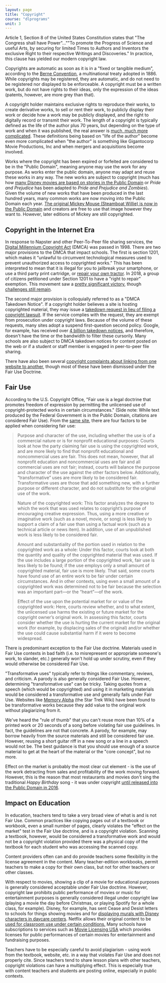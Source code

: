 ```yaml
---
layout: page
title: "Copyright"
course: "dlprograms"
unit: 3
---
```

Article 1, Section 8 of the United States Constitution states that "The Congress shall have Power"...""To promote the Progress of Science and useful Arts, by securing for limited Times to Authors and Inventors the exclusive Right to their respective Writings and Discoveries." In practice, this clause has yielded our modern copyright law. 

Copyrights are automatic as soon as it is in a "fixed or tangible medium", according to the [Berne Convention][1], a multinational treaty adopted in 1886. While copyrights may be registered, they are automatic, and do not need to be registered nor displayed to be enforceable.  A copyright must be a written work, but do not have rights to their ideas, only the expression of the ideas (patents, however, are more grey than that). 

A copyright holder maintains exclusive rights to reproduce their works, to create derivative works, to sell or rent their work, to publicly display their work or decide how a work may be publicly displayed, and the right to digitally record or transmit their work. The length of a copyright is typically defined as the life of the author plus 70 years, but depending on the type of work and when it was published, the real answer is [much, much more complicated][2]. These definitions being based on "life of the author" become even more complicated when "the author" is something like Gigantocorp Movie Productions, Inc and when mergers and acquisitions become involved.

Works where the copyright has been expired or forfeited are considered to be in the "Public Domain", meaning anyone may use the work for any purpose. As works enter the public domain, anyone may adapt and reuse these works in any way. The new works are subject to copyright (much has how [many Disney movies are based on stories in the Public Domain][3] or _Pride and Prejudice_ has been adapted to _Pride and Prejudice and Zombies_). Given the volume of new works that have been produced in the last hundred years, many common works are now moving into the Public Domain each year. [The original Mickey Mouse (Steamboat Willie) is now in the Public Domain](https://web.law.duke.edu/cspd/mickey/) and creators are free to use that image however they want to. However, later editions of Mickey are still copyrighted. 

## Copyright in the Internet Era
In response to Napster and other Peer-To-Peer file sharing services, the [Digital Millennium Copyright Act][5] (DMCA) was passed in 1998. There are two major provisions to the DMCA that impact schools. The first is section 1201, which makes it “unlawful to circumvent technological measures used to prevent unauthorized access to copyrighted works.” This has been interpreted to mean that it is illegal for you to jailbreak your smartphone, or use a third party print cartridge, or [repair your own tractor][6]. In 2018, a group of citizens petitioned under Section 1201 to have a "right to repair" exemption. This movement saw a [pretty significant victory][7], though [challenges still remain][8]. 

The second major provision is colloquially referred to as a "DMCA Takedown Notice". If a copyright holder believes a site is hosting copyrighted material, they may issue a [takedown request in lieu of filing a copyright lawsuit][9]. If the service complies with the request, they are exempt from prosecution under copyright laws. Because of the volume of these requests, many sites adopt a suspend first-question second policy. Google, for example, has received over [4 billion takedown notices][10], and therefore, doesn't have the time or the bandwidth to filter these cursorily. Many schools are also subject to DMCA takedown notices for content posted on the web or if a student or staff member is engaged in peer-to-peer file sharing. 

There have also been several [copyright complaints about linking from one website to another][11], though most of these have been dismissed under the Fair Use Doctrine.

## Fair Use
According to the U.S. Copyright Office, "Fair use is a legal doctrine that promotes freedom of expression by permitting the unlicensed use of copyright-protected works in certain circumstances." (Side note: While text produced by the Federal Government is in the Public Domain, citations are considered Fair Use). From the [same site][12], there are four factors to be applied when considering fair use:
> Purpose and character of the use, including whether the use is of a commercial nature or is for nonprofit educational purposes:  Courts look at how the party claiming fair use is using the copyrighted work, and are more likely to find that nonprofit educational and noncommercial uses are fair.  This does not mean, however, that all nonprofit education and noncommercial uses are fair and all commercial uses are not fair; instead, courts will balance the purpose and character of the use against the other factors below.  Additionally, “transformative” uses are more likely to be considered fair.  Transformative uses are those that add something new, with a further purpose or different character, and do not substitute for the original use of the work.  
>   
> Nature of the copyrighted work:  This factor analyzes the degree to which the work that was used relates to copyright’s purpose of encouraging creative expression. Thus, using a more creative or imaginative work (such as a novel, movie, or song) is less likely to support a claim of a fair use than using a factual work (such as a technical article or news item). In addition, use of an unpublished work is less likely to be considered fair.  
>   
> Amount and substantiality of the portion used in relation to the copyrighted work as a whole:  Under this factor, courts look at both the quantity and quality of the copyrighted material that was used. If the use includes a large portion of the copyrighted work, fair use is less likely to be found; if the use employs only a small amount of copyrighted material, fair use is more likely. That said, some courts have found use of an entire work to be fair under certain circumstances. And in other contexts, using even a small amount of a copyrighted work was determined not to be fair because the selection was an important part—or the “heart”—of the work.  
>   
> Effect of the use upon the potential market for or value of the copyrighted work:  Here, courts review whether, and to what extent, the unlicensed use harms the existing or future market for the copyright owner’s original work. In assessing this factor, courts consider whether the use is hurting the current market for the original work (for example, by displacing sales of the original) and/or whether the use could cause substantial harm if it were to become widespread.

There is predominant exception to the Fair Use doctrine. Materials used in Fair Use contexts in bad faith (i.e. to misrepresent or appropriate someone's work, to slander, etc.) generally won't hold up under scrutiny, even if they would otherwise be considered Fair Use. 

"Transformative uses" typically refer to things like commentary, reviews, and criticism. A parody is also generally considered Fair Use. However, determining "transformative use" can be tricky. Taking quotes from a speech (which would be copyrighted) and using it in marketing materials would be considered a transformative use and generally fails under Fair Use. Websites like [Memory Alpha][13] (the Star Trek Wiki) have been found to be transformative works because they add value to the original work without plagiarizing from it. 

We've heard the "rule of thumb" that you can't reuse more than 10% of a printed work or 20 seconds of a song before violating fair use guidelines. In fact, the guidelines are not that concrete. A parody, for example, may borrow heavily from the source materials and still be considered fair use. However, reusing a short guitar riff in a new song or a line in a speech would not be. The best guidance is that you should use enough of a source material to get at the heart of the material or the "core concept", but no more. 

Effect on the market is probably the most clear cut element - is the use of the work detracting from sales and profitability of the work moving forward. However, this is the reason that most restaurants and movies don't sing the traditional _Happy Birthday_ song - it was under copyright [until released into the Public Domain in 2016][14]. 

## Impact on Education
In education, teachers tend to take a very broad view of what is and is not Fair Use. Common practices like copying pages out of a textbook or workbook, even a small number of pages, clearly violates the "effect on the market" test in the Fair Use doctrine, and is a copyright violation. Scanning a textbook, however, would be considered a transformative work and would not be a copyright violation provided there was a physical copy of the textbook for each student who was accessing the scanned copy.

Content providers often can and do provide teachers some flexibility in the license agreement in the content. Many teacher-edition workbooks, permit teachers to make a copy for their own class, but not for other teachers or other classes. 

With respect to movies, showing a clip of a movie for educational purposes is generally considered acceptable under Fair Use doctrine. However, copyright law prohibits public performance of movies or music for entertainment purposes is generally considered illegal under copyright law (playing a movie the day before Christmas, or playing Spotify for a whole class, for example). Disney, for example, has sent Cease and Desist letters to schools for things showing movies and for [displaying murals with Disney characters in daycare centers][15]. Netflix allows their original content to be [used for classroom use under certain conditions.][16] Many schools have subscriptions to services such as [Movie Licensing USA][17] which provides licenses for public performances of certain movies for entertainment and fundraising purposes. 

Teachers have to be especially careful to avoid plagiarism - using work from the textbook, website, etc. in a way that violates Fair Use and does not properly cite. Since teachers tend to share lesson plans with other teachers, copyright violations can have a multiplying effect. This is especially true with content teachers and students are posting online, especially in public contexts.

[1]:	https://www.wipo.int/treaties/en/ip/berne/
[2]:	https://copyright.cornell.edu/publicdomain
[3]:	https://www.forbes.com/sites/derekkhanna/2014/02/03/50-disney-movies-based-on-the-public-domain/#1cc56ae8329c
[4]:	https://apnews.com/27697da003ea226a4f66c3923fd84b9c
[5]:	https://www.copyright.gov/reports/studies/dmca/dmca_executive.html
[6]:	https://www.wired.com/2015/04/dmca-ownership-john-deere/
[7]:	https://www.ifixit.com/News/11951/1201-copyright-final-rule
[8]:	https://www.wired.com/story/john-deere-farmers-right-to-repair/
[9]:	https://copyrightalliance.org/ca_faq_post/dmca-notice-and-takedown-process/
[10]:	https://transparencyreport.google.com/copyright/overview
[11]:	http://www.dmlp.org/legal-guide/linking-copyrighted-materials
[12]:	https://www.copyright.gov/fair-use/more-info.html
[13]:	https://memory-alpha.fandom.com/wiki/Portal:Main
[14]:	https://www.hollywoodreporter.com/thr-esq/warner-music-pays-14-million-863120
[15]:	https://apnews.com/4d98c8dee1c72fa5ac42ce01dff143fd
[16]:	https://help.netflix.com/en/node/57695
[17]:	https://www.swank.com/movie-licensing-usa